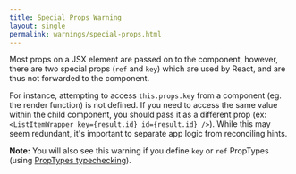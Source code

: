 ```yaml
---
title: Special Props Warning
layout: single
permalink: warnings/special-props.html
---
```


Most props on a JSX element are passed on to the component, however, there are two special props (`ref` and `key`) which are used by React, and are thus not forwarded to the component.

For instance, attempting to access `this.props.key` from a component (eg. the render function) is not defined. If you need to access the same value within the child component, you should pass it as a different prop (ex: `<ListItemWrapper key={result.id} id={result.id} />`). While this may seem redundant, it's important to separate app logic from reconciling hints.

__Note:__ You will also see this warning if you define `key` or `ref` PropTypes (using [PropTypes typechecking](https://reactjs.org/docs/typechecking-with-proptypes.html#proptypes)).
